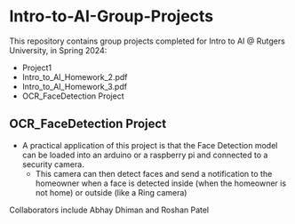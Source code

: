 # Intro-to-AI-Group-Projects

This repository contains group projects completed for Intro to AI @ Rutgers University, in Spring 2024:

* Project1
* Intro_to_AI_Homework_2.pdf
* Intro_to_AI_Homework_3.pdf
* OCR_FaceDetection Project
## OCR_FaceDetection Project
* A practical application of this project is that the Face Detection model can be loaded into an arduino or a raspberry pi and connected to a security camera.
  - This camera can then detect faces and send a notification to the homeowner when a face is detected inside (when the homeowner is not home) or outside (like a Ring camera)

Collaborators include Abhay Dhiman and Roshan Patel
